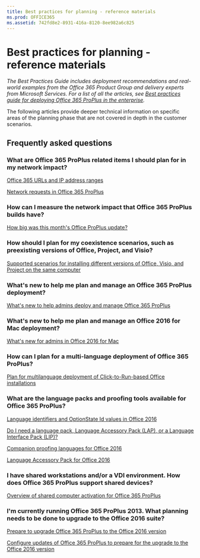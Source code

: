 ```yaml
---
title: Best practices for planning - reference materials
ms.prod: OFFICE365
ms.assetid: 742fd8e2-8931-416a-8120-8ee982a6c825
---
```



# Best practices for planning - reference materials

 *The Best Practices Guide includes deployment recommendations and real-world examples from the Office 365 Product Group and delivery experts from Microsoft Services. For a list of all the articles, see  [Best practices guide for deploying Office 365 ProPlus in the enterprise](best-practices-guide-for-deploying-office-365-proplus-in-the-enterprise.md).* 
  
    
    

The following articles provide deeper technical information on specific areas of the planning phase that are not covered in depth in the customer scenarios.
## Frequently asked questions


### What are Office 365 ProPlus related items I should plan for in my network impact?

 [Office 365 URLs and IP address ranges](https://support.office.com/en-us/article/Office-365-URLs-and-IP-address-ranges-8548a211-3fe7-47cb-abb1-355ea5aa88a2?ui=en-US&amp;rs=en-US&amp;ad=US&amp;fromAR=1)
  
    
    
 [Network requests in Office 365 ProPlus](https://support.office.com/en-us/article/Network-requests-in-Office-365-ProPlus-eb73fcd1-ca88-4d02-a74b-2dd3a9f3364d?ui=en-US&amp;rs=en-US&amp;ad=US)
  
    
    

### How can I measure the network impact that Office 365 ProPlus builds have?

 [How big was this month's Office ProPlus update?](https://blogs.technet.microsoft.com/odsupport/2016/08/16/how-big-was-this-months-office-proplus-update/)
  
    
    

### How should I plan for my coexistence scenarios, such as preexisting versions of Office, Project, and Visio?

 [Supported scenarios for installing different versions of Office, Visio, and Project on the same computer](https://technet.microsoft.com/library/mt712177%28v=office.16%29.aspx)
  
    
    

### What's new to help me plan and manage an Office 365 ProPlus deployment?

 [What's new to help admins deploy and manage Office 365 ProPlus](https://technet.microsoft.com/en-us/library/mt422980.aspx)
  
    
    

### What's new to help me plan and manage an Office 2016 for Mac deployment?

 [What's new for admins in Office 2016 for Mac](https://technet.microsoft.com/en-us/library/mt346044%28v=office.16%29.aspx)
  
    
    

### How can I plan for a multi-language deployment of Office 365 ProPlus?

 [Plan for multilanguage deployment of Click-to-Run-based Office installations](https://technet.microsoft.com/en-us/library/dn186220.aspx)
  
    
    

### What are the language packs and proofing tools available for Office 365 ProPlus?

 [Language identifiers and OptionState Id values in Office 2016](https://technet.microsoft.com/en-us/library/cc179219%28v=office.16%29.aspx)
  
    
    
 [Do I need a language pack, Language Accessory Pack (LAP), or a Language Interface Pack (LIP)?](https://support.office.com/en-us/article/Do-I-need-a-language-pack-Language-Accessory-Pack-LAP-or-a-Language-Interface-Pack-LIP-4548ec6b-6d0e-40aa-8780-7bbee9554e04?ui=en-US&amp;rs=en-US&amp;ad=US&amp;fromAR=1)
  
    
    
 [Companion proofing languages for Office 2016](https://technet.microsoft.com/en-us/library/ee942198%28v=office.16%29.aspx)
  
    
    
 [Language Accessory Pack for Office 2016](https://support.office.com/en-us/article/Language-Accessory-Pack-for-Office-2016-82ee1236-0f9a-45ee-9c72-05b026ee809f?ui=en-US&amp;rs=en-US&amp;ad=US&amp;fromAR=1)
  
    
    

### I have shared workstations and/or a VDI environment. How does Office 365 ProPlus support shared devices?

 [Overview of shared computer activation for Office 365 ProPlus](https://technet.microsoft.com/en-us/library/dn782860.aspx)
  
    
    

### I'm currently running Office 365 ProPlus 2013. What planning needs to be done to upgrade to the Office 2016 suite?

 [Prepare to upgrade Office 365 ProPlus to the Office 2016 version](https://technet.microsoft.com/EN-US/library/mt422981.aspx)
  
    
    
 [Configure updates of Office 365 ProPlus to prepare for the upgrade to the Office 2016 version](https://technet.microsoft.com/EN-US/library/mt656688.aspx)
  
    
    

